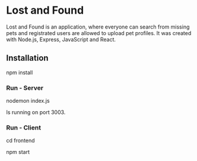 # Lost and Found

Lost and Found is an application, where everyone can search from missing pets and registrated users are allowed to upload pet profiles.
It was created with Node.js, Express, JavaScript and React.

## Installation

npm install  

### Run - Server

nodemon index.js

Is running on port 3003.

### Run - Client

cd frontend  

npm start
